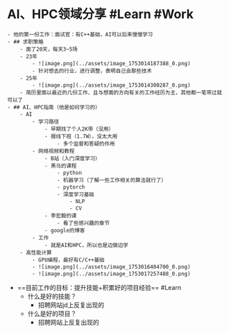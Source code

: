 # AI、HPC领域分享 #Learn #Work
	- 他的第一份工作：面试官：有C++基础，AI可以后来慢慢学习
	- ## 求职策略
		- 面了20天，每天3~5场
		- 23年
			- ![image.png](../assets/image_1753014187388_0.png)
			- 针对想去的行业，进行调整，表明自己会那些技术
		- 25年
			- ![image.png](../assets/image_1753014300287_0.png)
		- 简历里面以最近的几份工作、且与想面的方向有关的工作经历为主，其他都一笔带过就可以了
	- ## AI、HPC指南（他是如何学习的）
		- AI
			- 学习路径
				- 早期找了个人2K带（没用）
				- 报线下班（1.7W），没太大用
					- 多个监督和答疑的作用
			- 网络视频和教程
				- B站（入门深度学习）
				- 黑马的课程
					- python
					- 机器学习（了解一些工作相关的算法就行了）
					- pytorch
					- 深度学习基础
						- NLP
						- CV
				- 李宏毅的课
					- 看了些感兴趣的章节
				- google的博客
			- 工作
				- 就是AI和HPC，所以也是边做边学
		- 高性能计算
			- GPU编程，最好有C/C++基础
			- ![image.png](../assets/image_1753016404700_0.png)
			- ![image.png](../assets/image_1753017257488_0.png)
- ==目前工作的目标：提升技能+积累好的项目经验== #Learn
	- 什么是好的技能？
		- 招聘网站jd上反复出现的
	- 什么是好的项目？
		- 招聘网站上反复出现的